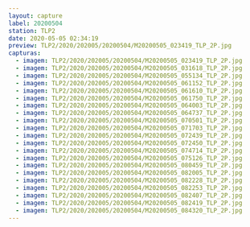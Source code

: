 ```yaml
---
layout: capture
label: 20200504
station: TLP2
date: 2020-05-05 02:34:19
preview: TLP2/2020/202005/20200504/M20200505_023419_TLP_2P.jpg
capturas:
  - imagem: TLP2/2020/202005/20200504/M20200505_023419_TLP_2P.jpg
  - imagem: TLP2/2020/202005/20200504/M20200505_031618_TLP_2P.jpg
  - imagem: TLP2/2020/202005/20200504/M20200505_055134_TLP_2P.jpg
  - imagem: TLP2/2020/202005/20200504/M20200505_061152_TLP_2P.jpg
  - imagem: TLP2/2020/202005/20200504/M20200505_061610_TLP_2P.jpg
  - imagem: TLP2/2020/202005/20200504/M20200505_061750_TLP_2P.jpg
  - imagem: TLP2/2020/202005/20200504/M20200505_064003_TLP_2P.jpg
  - imagem: TLP2/2020/202005/20200504/M20200505_064737_TLP_2P.jpg
  - imagem: TLP2/2020/202005/20200504/M20200505_070501_TLP_2P.jpg
  - imagem: TLP2/2020/202005/20200504/M20200505_071703_TLP_2P.jpg
  - imagem: TLP2/2020/202005/20200504/M20200505_072439_TLP_2P.jpg
  - imagem: TLP2/2020/202005/20200504/M20200505_072450_TLP_2P.jpg
  - imagem: TLP2/2020/202005/20200504/M20200505_074714_TLP_2P.jpg
  - imagem: TLP2/2020/202005/20200504/M20200505_075126_TLP_2P.jpg
  - imagem: TLP2/2020/202005/20200504/M20200505_080459_TLP_2P.jpg
  - imagem: TLP2/2020/202005/20200504/M20200505_082005_TLP_2P.jpg
  - imagem: TLP2/2020/202005/20200504/M20200505_082228_TLP_2P.jpg
  - imagem: TLP2/2020/202005/20200504/M20200505_082253_TLP_2P.jpg
  - imagem: TLP2/2020/202005/20200504/M20200505_082407_TLP_2P.jpg
  - imagem: TLP2/2020/202005/20200504/M20200505_082419_TLP_2P.jpg
  - imagem: TLP2/2020/202005/20200504/M20200505_084320_TLP_2P.jpg
---
```

